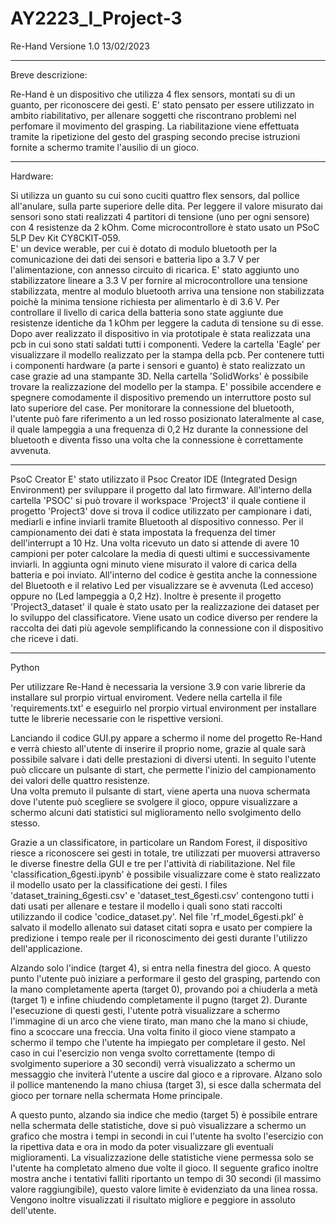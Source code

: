 # AY2223_I_Project-3

Re-Hand Versione 1.0 13/02/2023

***
Breve descrizione:

Re-Hand è un dispositivo che utilizza 4 flex sensors, montati su di un guanto, per riconoscere dei gesti. 
E' stato pensato per essere utilizzato in ambito riabilitativo, per allenare soggetti che riscontrano problemi nel perfomare il
movimento del grasping. 
La riabilitazione viene effettuata tramite la ripetizione del gesto del grasping secondo precise istruzioni fornite a schermo 
tramite l'ausilio di un gioco. 

***

Hardware:

Si utilizza un guanto su cui sono cuciti quattro flex sensors, dal pollice all'anulare, sulla parte superiore delle dita. Per leggere
il valore misurato dai sensori sono stati realizzati 4 partitori di tensione (uno per ogni sensore) con 4 resistenze da 2 kOhm.
Come microcontrollore è stato usato un PSoC 5LP Dev Kit CY8CKIT‐059.  
E' un device werable, per cui è dotato di modulo bluetooth per la comunicazione dei dati dei sensori e batteria lipo a 3.7 V per
l'alimentazione, con annesso circuito di ricarica. 
E' stato aggiunto uno stabilizzatore lineare a 3.3 V per fornire al microcontrollore una tensione stabilizzata, mentre al modulo
bluetooth arriva una tensione non stabilizzata poichè la minima tensione richiesta per alimentarlo è di 3.6 V.
Per controllare il livello di carica della batteria sono state aggiunte due resistenze identiche da 1 kOhm per leggere la caduta
di tensione su di esse.
Dopo aver realizzato il dispositivo in via prototipale è stata realizzata una pcb in cui sono stati saldati tutti i componenti.
Vedere la cartella 'Eagle' per visualizzare il modello realizzato per la stampa della pcb. 
Per contenere tutti i componenti hardware (a parte i sensori e guanto) è stato realizzato un case grazie ad una stampante 3D. Nella
cartella 'SolidWorks' è possibile trovare la realizzazione del modello per la stampa.
E' possibile accendere e spegnere comodamente il dispositivo premendo un interruttore posto sul lato superiore del case.
Per monitorare la connessione del bluetooth, l'utente può fare riferimento a un led rosso posizionato lateralmente al case, il quale
lampeggia a una frequenza di 0,2 Hz durante la connessione del bluetooth e diventa fisso una volta che la connessione è correttamente
avvenuta.

***

PsoC Creator 
E' stato utilizzato il Psoc Creator IDE (Integrated Design Environment) per sviluppare il progetto dal lato firmware. 
All'interno della cartella 'PSOC' si può trovare il workspace 'Project3' il quale contiene il progetto 'Project3' dove si trova il 
codice utilizzato per campionare i dati, mediarli e infine inviarli tramite Bluetooth al dispositivo connesso. 
Per il campionamento dei dati è stata impostata la frequenza del timer dell'interrupt a 10 Hz. Una volta ricevuto un dato si attende
di avere 10 campioni per poter calcolare la media di questi ultimi e successivamente inviarli. In aggiunta ogni minuto viene misurato
il valore di carica della batteria e poi inviato.
All'interno del codice è gestita anche la connessione del Bluetooth e il relativo Led per visualizzare se è avvenuta (Led acceso)
oppure no (Led lampeggia a 0,2 Hz).
Inoltre è presente il progetto 'Project3_dataset' il quale è stato usato per la realizzazione dei dataset per lo sviluppo del 
classificatore. Viene usato un codice diverso per rendere la raccolta dei dati più agevole semplificando la connessione con il 
dispositivo che riceve i dati.

***

Python

Per utilizzare Re-Hand è necessaria la versione 3.9 con varie librerie da installare sul prorpio virtual enviroment.
Vedere nella cartella il file 'requirements.txt' e eseguirlo nel prorpio virtual
environment per installare tutte le librerie necessarie con le rispettive versioni.
 
Lanciando il codice GUI.py appare a schermo il nome del progetto Re-Hand e verrà chiesto all'utente di inserire il proprio 
nome, grazie al quale sarà possibile salvare i dati delle prestazioni di diversi utenti. In seguito l'utente può cliccare 
un pulsante di start, che permette l'inizio del campionamento dei valori delle quattro resistenze.  
Una volta premuto il pulsante di start, viene aperta una nuova schermata dove l'utente può scegliere se svolgere il gioco, 
oppure visualizzare a schermo alcuni dati statistici sul miglioramento nello svolgimento dello stesso.

Grazie a un classificatore, in particolare un Random Forest, il dispositivo riesce a riconoscere sei gesti in totale,
tre utilizzati per muoversi attraverso le diverse finestre della GUI e tre per l'attività di riabilitazione.
Nel file 'classification_6gesti.ipynb' è possibile visualizzare come è stato realizzato il modello usato per la
classificatione dei gesti. I files 'dataset_training_6gesti.csv' e 'dataset_test_6gesti.csv' contengono tutti i dati usati per
allenare e testare il modello i quali sono stati raccolti utilizzando il codice 'codice_dataset.py'. Nel file 'rf_model_6gesti.pkl' è
salvato il modello allenato sui dataset citati sopra e usato per compiere la predizione i tempo reale per il riconoscimento dei gesti
durante l'utilizzo dell'applicazione.

Alzando solo l'indice (target 4), si entra nella finestra del gioco. A questo punto l'utente può iniziare a performare il gesto
del grasping, partendo con la mano completamente aperta (target 0), provando poi a chiuderla a metà (target 1) e infine
chiudendo completamente il pugno (target 2). Durante l'esecuzione di questi gesti, l'utente potrà visualizzare a schermo
l'immagine di un arco che viene tirato, man mano che la mano si chiude, fino a scoccare una freccia. 
Una volta finito il gioco viene stampato a schermo il tempo che l'utente ha impiegato per completare il gesto.
Nel caso in cui l'esercizio non venga svolto correttamente (tempo di svolgimento superiore a 30 secondi) verrà visualizzato 
a schermo un messaggio che inviterà l'utente a uscire dal gioco e a riprovare. Alzano solo il pollice mantenendo la mano chiusa
(target 3), si esce dalla schermata del gioco per tornare nella schermata Home principale. 
 
A questo punto, alzando sia indice che medio (target 5) è possibile entrare nella schermata delle statistiche,
dove si può visualizzare a schermo un grafico che mostra i tempi in secondi in cui l'utente ha svolto l'esercizio con la ripettiva
data e ora in modo da poter visualizzare gli eventuali miglioramenti. La visualizzazione delle statistiche viene permessa solo se
l'utente ha completato almeno due volte il gioco. 
Il seguente grafico inoltre mostra anche i tentativi falliti riportanto un tempo di 30 secondi (il massimo valore raggiungibile),
questo valore limite è evidenziato da una linea rossa.
Vengono inoltre visualizzati il risultato migliore e peggiore in assoluto dell'utente.
